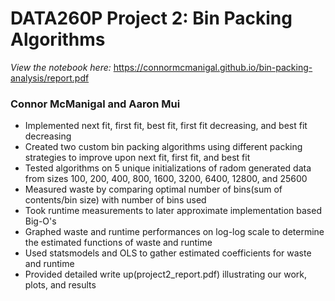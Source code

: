 # DATA260P Project 2: Bin Packing Algorithms

*View the notebook here:* https://connormcmanigal.github.io/bin-packing-analysis/report.pdf

### Connor McManigal and Aaron Mui

- Implemented next fit, first fit, best fit, first fit decreasing, and best fit decreasing
- Created two custom bin packing algorithms using different packing strategies to improve upon next fit, first fit, and best fit
- Tested algorithms on 5 unique initializations of radom generated data from sizes 100, 200, 400, 800, 1600, 3200, 6400, 12800, and 25600
- Measured waste by comparing optimal number of bins(sum of contents/bin size) with number of bins used
- Took runtime measurements to later approximate implementation based Big-O's
- Graphed waste and runtime performances on log-log scale to determine the estimated functions of waste and runtime
- Used statsmodels and OLS to gather estimated coefficients for waste and runtime
- Provided detailed write up(project2_report.pdf) illustrating our work, plots, and results
